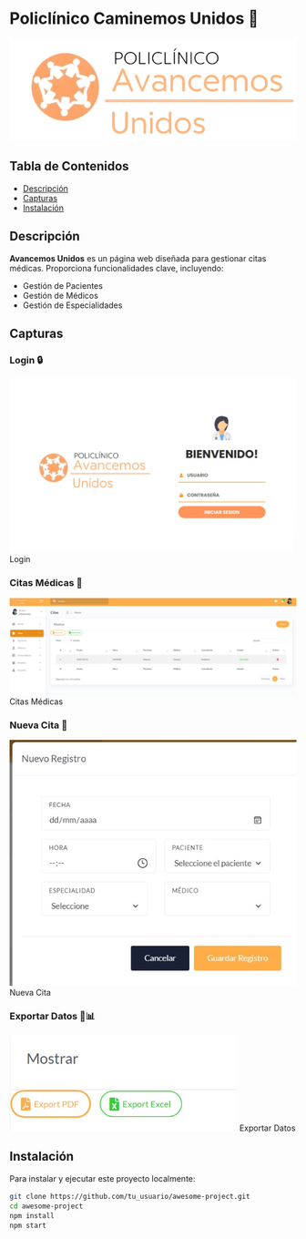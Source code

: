 # Policlínico Caminemos Unidos 🏥
![Logo](assets/img/POLIOFI.png)
## Tabla de Contenidos
- [Descripción](#descripción)
- [Capturas](#capturas)
- [Instalación](#instalación)
## Descripción
**Avancemos Unidos** es un página web diseñada para gestionar citas médicas. Proporciona funcionalidades clave, incluyendo:
- Gestión de Pacientes
- Gestión de Médicos
- Gestión de Especialidades
## Capturas

### Login 🔒
<img src=assets/img/screenshots/LOGIN.jpg alt="Captura 1" width="600">
Login

### Citas Médicas 🥼
<img src="assets/img/screenshots/CITAS.jpg" alt="Captura 2" width="600">
Citas Médicas

### Nueva Cita 📆
<img src="assets/img/screenshots/NUEVACITA.jpg" alt="Captura 3" width="600">
Nueva Cita

### Exportar Datos 📄📊
<img src="assets/img/screenshots/EXPORT.jpg" alt="Captura 4" width="400"> 
Exportar Datos

## Instalación
Para instalar y ejecutar este proyecto localmente:
```bash
git clone https://github.com/tu_usuario/awesome-project.git
cd awesome-project
npm install
npm start
```
